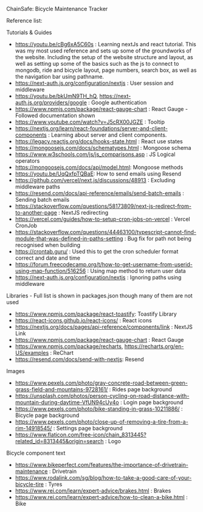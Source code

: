 ChainSafe: Bicycle Maintenance Tracker

Reference list:

Tutorials & Guides
- https://youtu.be/cBg6xA5C60s : Learning nextJs and react tutorial. This was my most used reference and sets up some of the groundworks of the website. Including the setup of the website structure and layout, as well as setting up some of the basics such as the js to connect to mongodb, ride and bicycle layout, page numbers, search box, as well as the navigation bar using pathname. 
- https://next-auth.js.org/configuration/nextjs : User session and middleware
- https://youtu.be/bkUmN9TH_hQ, https://next-auth.js.org/providers/google : Google authentication
- https://www.npmjs.com/package/react-gauge-chart : React Gauge - Followed documentation shown
- https://www.youtube.com/watch?v=J5cRX00JGZE : Tooltip
- https://nextjs.org/learn/react-foundations/server-and-client-components : Learning about server and client components.
- https://legacy.reactjs.org/docs/hooks-state.html : React use states
- https://mongoosejs.com/docs/schematypes.html : Mongoose schema
- https://www.w3schools.com/js/js_comparisons.asp : JS Logical operators
- https://mongoosejs.com/docs/api/model.html: Mongoose methods
- https://youtu.be/UqQxfpTQBaE: How to send emails using Resend 
- https://github.com/vercel/next.js/discussions/48913 : Excluding middleware paths
- https://resend.com/docs/api-reference/emails/send-batch-emails : Sending batch emails
- https://stackoverflow.com/questions/58173809/next-js-redirect-from-to-another-page : NextJS redirecting
- https://vercel.com/guides/how-to-setup-cron-jobs-on-vercel : Vercel CronJob
- https://stackoverflow.com/questions/44463100/typescript-cannot-find-module-that-was-defined-in-paths-setting : Bug fix for path not being recognised when building
- https://crontab.guru/ : Used this to get the cron scheduler format correct and date and time
- https://forum.freecodecamp.org/t/how-to-get-username-from-userid-using-map-function/516256 : Using map method to return user data
- https://next-auth.js.org/configuration/nextjs : Ignoring paths using middleware

Libraries - Full list is shown in packages.json though many of them are not used
- https://www.npmjs.com/package/react-toastify: Toastify Library
- https://react-icons.github.io/react-icons/ : React icons
- https://nextjs.org/docs/pages/api-reference/components/link : NextJS Link
- https://www.npmjs.com/package/react-gauge-chart : React Gauge 
- https://www.npmjs.com/package/recharts, https://recharts.org/en-US/examples : ReChart
- https://resend.com/docs/send-with-nextjs: Resend

Images
- https://www.pexels.com/photo/gray-concrete-road-between-green-grass-field-and-mountains-9728161/ : Rides page background
- https://unsplash.com/photos/person-cycling-on-road-distance-with-mountain-during-daytime-VfUN94cUy4o : Login page background
- https://www.pexels.com/photo/bike-standing-in-grass-10211886/ : Bicycle page background
- https://www.pexels.com/photo/close-up-of-removing-a-tire-from-a-rim-14918545/ : Settings page background
- https://www.flaticon.com/free-icon/chain_8313445?related_id=8313445&origin=search : Logo

Bicycle component text
- https://www.bikeperfect.com/features/the-importance-of-drivetrain-maintenance : Drivetrain
- https://www.rodalink.com/sg/blog/how-to-take-a-good-care-of-your-bicycle-tire : Tyres
- https://www.rei.com/learn/expert-advice/brakes.html : Brakes
- https://www.rei.com/learn/expert-advice/how-to-clean-a-bike.html : Bike